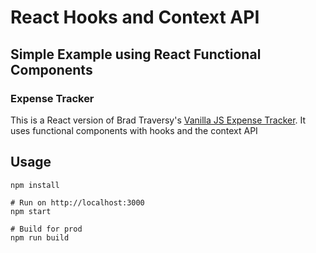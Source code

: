 # React Hooks and Context API

## Simple Example using React Functional Components

### Expense Tracker

This is a React version of Brad Traversy's [Vanilla JS Expense Tracker](https://github.com/bradtraversy/vanillawebprojects/tree/master/expense-tracker). It uses functional components with hooks and the context API

## Usage

```terminal
npm install

# Run on http://localhost:3000
npm start

# Build for prod
npm run build
```

